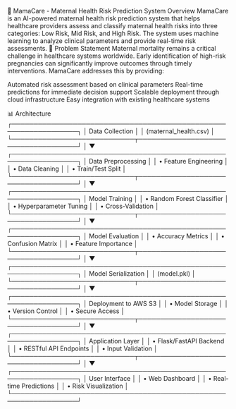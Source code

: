 🤰 MamaCare - Maternal Health Risk Prediction System
Overview
MamaCare is an AI-powered maternal health risk prediction system that helps healthcare providers assess and classify maternal health risks into three categories: Low Risk, Mid Risk, and High Risk. The system uses machine learning to analyze clinical parameters and provide real-time risk assessments.
🎯 Problem Statement
Maternal mortality remains a critical challenge in healthcare systems worldwide. Early identification of high-risk pregnancies can significantly improve outcomes through timely interventions. MamaCare addresses this by providing:

Automated risk assessment based on clinical parameters
Real-time predictions for immediate decision support
Scalable deployment through cloud infrastructure
Easy integration with existing healthcare systems

📊 Architecture
┌─────────────────────────────────────────────────────────────────┐
│                         Data Collection                          │
│                    (maternal_health.csv)                         │
└────────────────────────────┬────────────────────────────────────┘
                             │
                             ▼
┌─────────────────────────────────────────────────────────────────┐
│                      Data Preprocessing                          │
│          • Feature Engineering                                   │
│          • Data Cleaning                                         │
│          • Train/Test Split                                      │
└────────────────────────────┬────────────────────────────────────┘
                             │
                             ▼
┌─────────────────────────────────────────────────────────────────┐
│                       Model Training                             │
│          • Random Forest Classifier                              │
│          • Hyperparameter Tuning                                 │
│          • Cross-Validation                                      │
└────────────────────────────┬────────────────────────────────────┘
                             │
                             ▼
┌─────────────────────────────────────────────────────────────────┐
│                      Model Evaluation                            │
│          • Accuracy Metrics                                      │
│          • Confusion Matrix                                      │
│          • Feature Importance                                    │
└────────────────────────────┬────────────────────────────────────┘
                             │
                             ▼
┌─────────────────────────────────────────────────────────────────┐
│                      Model Serialization                         │
│                      (model.pkl)                                 │
└────────────────────────────┬────────────────────────────────────┘
                             │
                             ▼
┌─────────────────────────────────────────────────────────────────┐
│                    Deployment to AWS S3                          │
│          • Model Storage                                         │
│          • Version Control                                       │
│          • Secure Access                                         │
└────────────────────────────┬────────────────────────────────────┘
                             │
                             ▼
┌─────────────────────────────────────────────────────────────────┐
│                    Application Layer                             │
│          • Flask/FastAPI Backend                                 │
│          • RESTful API Endpoints                                 │
│          • Input Validation                                      │
└────────────────────────────┬────────────────────────────────────┘
                             │
                             ▼
┌─────────────────────────────────────────────────────────────────┐
│                      User Interface                              │
│          • Web Dashboard                                         │
│          • Real-time Predictions                                 │
│          • Risk Visualization                                    │
└─────────────────────────────────────────────────────────────────┘



